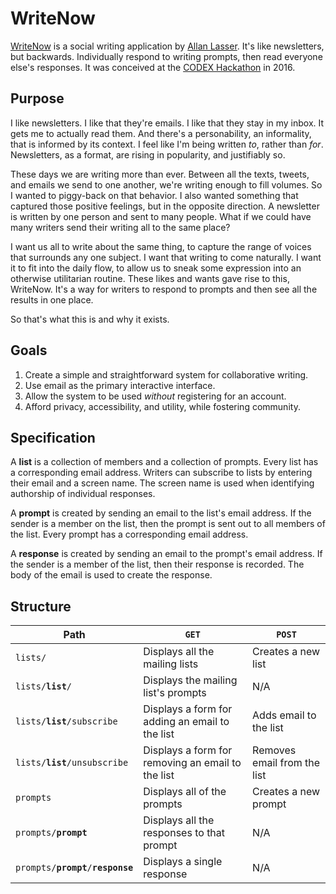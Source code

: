 # WriteNow

[WriteNow][writenow] is a social writing application by [Allan Lasser][me].
It's like newsletters, but backwards.
Individually respond to writing prompts, then read everyone else's responses.
It was conceived at the [CODEX Hackathon][codex] in 2016.

## Purpose

I like newsletters.
I like that they're emails.
I like that they stay in my inbox.
It gets me to actually read them.
And there's a personability, an informality, that is informed by its context.
I feel like I'm being written _to_, rather than _for_.
Newsletters, as a format, are rising in popularity, and justifiably so.

These days we are writing more than ever.
Between all the texts, tweets, and emails we send to one another, we're writing enough to fill volumes.
So I wanted to piggy-back on that behavior.
I also wanted something that captured those positive feelings, but in the opposite direction.
A newsletter is written by one person and sent to many people.
What if we could have many writers send their writing all to the same place?

I want us all to write about the same thing, to capture the range of voices that surrounds any one subject.
I want that writing to come naturally.
I want it to fit into the daily flow, to allow us to sneak some expression into an otherwise utilitarian routine.
These likes and wants gave rise to this, WriteNow.
It's a way for writers to respond to prompts and then see all the results in one place.

So that's what this is and why it exists.

## Goals

1. Create a simple and straightforward system for collaborative writing.
2. Use email as the primary interactive interface.
3. Allow the system to be used _without_ registering for an account.
4. Afford privacy, accessibility, and utility, while fostering community.

## Specification

A **list** is a collection of members and a collection of prompts.
Every list has a corresponding email address.
Writers can subscribe to lists by entering their email and a screen name.
The screen name is used when identifying authorship of individual responses.

A **prompt** is created by sending an email to the list's email address.
If the sender is a member on the list, then the prompt is sent out to all members of the list.
Every prompt has a corresponding email address.

A **response** is created by sending an email to the prompt's email address.
If the sender is a member of the list, then their response is recorded.
The body of the email is used to create the response.

## Structure

<table>
    <thead>
        <tr>
            <th>Path</th>
            <th><code>GET</code></th>
            <th><code>POST</code></th>
        </tr>
    <tbody>
        <tr>
            <td><code>lists/</code></td>
            <td>Displays all the mailing lists</td>
            <td>Creates a new list</td>
        </tr>
        <tr>
            <td><code>lists/<b>list</b>/</code></td>
            <td>Displays the mailing list's prompts</td>
            <td>N/A</td>
        </tr>
        <tr>
            <td><code>lists/<b>list</b>/subscribe</code></td>
            <td>Displays a form for adding an email to the list</td>
            <td>Adds email to the list</td>
        </tr>
        <tr>
            <td><code>lists/<b>list</b>/unsubscribe</code></td>
            <td>Displays a form for removing an email to the list</td>
            <td>Removes email from the list</td>
        </tr>
        <tr>
            <td><code>prompts</code></td>
            <td>Displays all of the prompts</td>
            <td>Creates a new prompt</td>
        </tr>
        <tr>
            <td><code>prompts/<b>prompt</b></code></td>
            <td>Displays all the responses to that prompt</td>
            <td>N/A</td>
        </tr>
        <tr>
            <td><code>prompts/<b>prompt</b>/<b>response</b></code></td>
            <td>Displays a single response</td>
            <td>N/A</td>
        </tr>
    </tbody>
</table>

[writenow]: http://writenow.email/
[codex]: http://codexhackathon.com/
[worb]: http://worb.co/
[me]: http://www.allanlasser.com/
